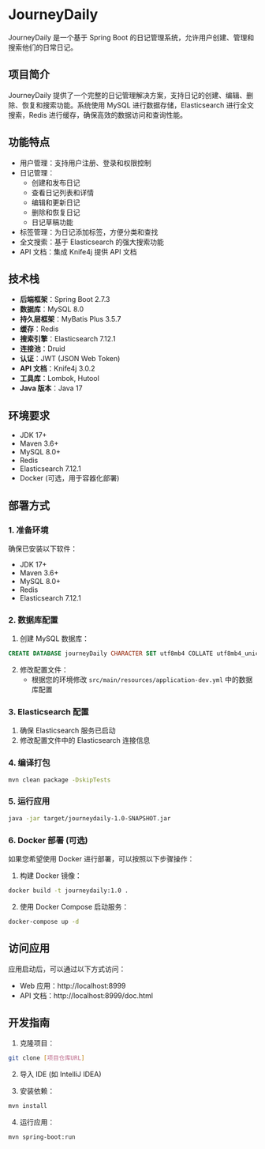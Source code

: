 # JourneyDaily

JourneyDaily 是一个基于 Spring Boot 的日记管理系统，允许用户创建、管理和搜索他们的日常日记。

## 项目简介

JourneyDaily 提供了一个完整的日记管理解决方案，支持日记的创建、编辑、删除、恢复和搜索功能。系统使用 MySQL 进行数据存储，Elasticsearch 进行全文搜索，Redis 进行缓存，确保高效的数据访问和查询性能。

## 功能特点

- 用户管理：支持用户注册、登录和权限控制
- 日记管理：
  - 创建和发布日记
  - 查看日记列表和详情
  - 编辑和更新日记
  - 删除和恢复日记
  - 日记草稿功能
- 标签管理：为日记添加标签，方便分类和查找
- 全文搜索：基于 Elasticsearch 的强大搜索功能
- API 文档：集成 Knife4j 提供 API 文档

## 技术栈

- **后端框架**：Spring Boot 2.7.3
- **数据库**：MySQL 8.0
- **持久层框架**：MyBatis Plus 3.5.7
- **缓存**：Redis
- **搜索引擎**：Elasticsearch 7.12.1
- **连接池**：Druid
- **认证**：JWT (JSON Web Token)
- **API 文档**：Knife4j 3.0.2
- **工具库**：Lombok, Hutool
- **Java 版本**：Java 17

## 环境要求

- JDK 17+
- Maven 3.6+
- MySQL 8.0+
- Redis
- Elasticsearch 7.12.1
- Docker (可选，用于容器化部署)

## 部署方式

### 1. 准备环境

确保已安装以下软件：
- JDK 17+
- Maven 3.6+
- MySQL 8.0+
- Redis
- Elasticsearch 7.12.1

### 2. 数据库配置

1. 创建 MySQL 数据库：
```sql
CREATE DATABASE journeyDaily CHARACTER SET utf8mb4 COLLATE utf8mb4_unicode_ci;
```

2. 修改配置文件：
   - 根据您的环境修改 `src/main/resources/application-dev.yml` 中的数据库配置

### 3. Elasticsearch 配置

1. 确保 Elasticsearch 服务已启动
2. 修改配置文件中的 Elasticsearch 连接信息

### 4. 编译打包

```bash
mvn clean package -DskipTests
```

### 5. 运行应用

```bash
java -jar target/journeydaily-1.0-SNAPSHOT.jar
```

### 6. Docker 部署 (可选)

如果您希望使用 Docker 进行部署，可以按照以下步骤操作：

1. 构建 Docker 镜像：
```bash
docker build -t journeydaily:1.0 .
```

2. 使用 Docker Compose 启动服务：
```bash
docker-compose up -d
```

## 访问应用

应用启动后，可以通过以下方式访问：

- Web 应用：http://localhost:8999
- API 文档：http://localhost:8999/doc.html

## 开发指南

1. 克隆项目：
```bash
git clone [项目仓库URL]
```

2. 导入 IDE (如 IntelliJ IDEA)

3. 安装依赖：
```bash
mvn install
```

4. 运行应用：
```bash
mvn spring-boot:run
```
